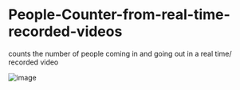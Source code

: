 # People-Counter-from-real-time-recorded-videos
counts the number of people coming in and going out in a real time/ recorded video

![image](https://github.com/user-attachments/assets/57376353-6e04-4c77-95d8-33a6df0eeecb)
